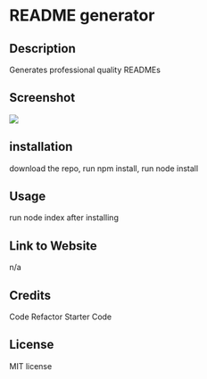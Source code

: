 # README generator

## Description 

Generates professional quality READMEs

## Screenshot

<img src="none" />


## installation

download the repo, run npm install, run node install

## Usage

run node index after installing


## Link to Website

n/a


## Credits

Code Refactor Starter Code

## License

MIT license